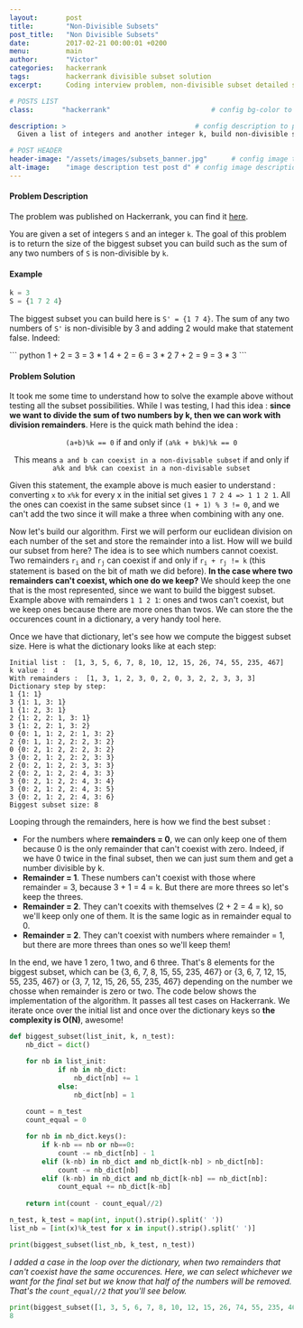 ```yaml
---
layout:       post
title:        "Non-Divisible Subsets"
post_title:	  "Non Divisible Subsets"
date:         2017-02-21 00:00:01 +0200
menu:		  main
author:       "Victor"
categories:   hackerrank
tags:         hackerrank divisible subset solution
excerpt:      Coding interview problem, non-divisible subset detailed solution

# POSTS LIST
class:       "hackerrank"                         # config bg-color to post list card (1..6)

description: >                                # config description to post list card
  Given a list of integers and another integer k, build non-divisible subset.

# POST HEADER
header-image: "/assets/images/subsets_banner.jpg"      # config image to post header
alt-image:    "image description test post d" # config image description to alt att.
---
```

<h4>Problem Description</h4>

<p>The problem was published on Hackerrank, you can find it <a href="https://www.hackerrank.com/challenges/non-divisible-subset">here</a>.</p>
<p>You are given a set of integers <code>S</code> and an integer <code>k</code>. The goal of this problem is to return the size of the biggest subset you can build such as the sum of any two numbers of <code>S</code> is non-divisible by <code>k</code>.</p>

<h4>Example</h4>

``` python
k = 3
S = {1 7 2 4}
```
<p>The biggest subset you can build here is <code>S' = {1 7 4}</code>. The sum of any two numbers of <code>S'</code> is non-divisible by 3 and adding 2 would make that statement false. Indeed:</p>
``` python
1 + 2 = 3 = 3 * 1
4 + 2 = 6 = 3 * 2
7 + 2 = 9 = 3 * 3
```

<h4>Problem Solution</h4>
<p>It took me some time to understand how to solve the example above without testing all the subset possibilities. While I was testing, I had this idea : <b>since we want to divide the sum of two numbers by k, then we can work with division remainders</b>. Here is the quick math behind the idea :</p> 
<p><center><code>(a+b)%k == 0</code> if and only if <code>(a%k + b%k)%k == 0</code> </center></p>
<p><center>This means <code>a and b can coexist in a non-divisable subset</code> if and only if <br/><code>a%k and b%k can coexist in a non-divisable subset</code> </center></p>

<p>Given this statement, the example above is much easier to understand : converting <code>x</code> to <code>x%k</code> for every x in the initial set gives <code>1 7 2 4 => 1 1 2 1</code>. All the ones can coexist in the same subset since <code>(1 + 1) % 3 != 0</code>, and we can't add the two since it will make a three when combining with any one.</p>

<p>Now let's build our algorithm. First we will perform our euclidean division on each number of the set and store the remainder into a list. How will we build our subset from here? The idea is to see which numbers cannot coexist. Two remainders <code>r<sub>i</sub></code> and <code>r<sub>j</sub></code> can coexist if and only if <code>r<sub>i</sub> + r<sub>j</sub> != k</code> (this statement is based on the bit of math we did before). <b>In the case where two remainders can't coexist, which one do we keep?</b> We should keep the one that is the most represented, since we want to build the biggest subset. Example above with remainders <code>1 1 2 1</code>: ones and twos can't coexist, but we keep ones because there are more ones than twos. We can store the the occurences count in a dictionary, a very handy tool here.</p>

<p>Once we have that dictionary, let's see how we compute the biggest subset size. Here is what the dictionary looks like at each step:</p>

```
Initial list :  [1, 3, 5, 6, 7, 8, 10, 12, 15, 26, 74, 55, 235, 467]
k value :  4
With remainders :  [1, 3, 1, 2, 3, 0, 2, 0, 3, 2, 2, 3, 3, 3]
Dictionary step by step:
1 {1: 1}
3 {1: 1, 3: 1}
1 {1: 2, 3: 1}
2 {1: 2, 2: 1, 3: 1}
3 {1: 2, 2: 1, 3: 2}
0 {0: 1, 1: 2, 2: 1, 3: 2}
2 {0: 1, 1: 2, 2: 2, 3: 2}
0 {0: 2, 1: 2, 2: 2, 3: 2}
3 {0: 2, 1: 2, 2: 2, 3: 3}
2 {0: 2, 1: 2, 2: 3, 3: 3}
2 {0: 2, 1: 2, 2: 4, 3: 3}
3 {0: 2, 1: 2, 2: 4, 3: 4}
3 {0: 2, 1: 2, 2: 4, 3: 5}
3 {0: 2, 1: 2, 2: 4, 3: 6}
Biggest subset size: 8
``` 

<p>Looping through the remainders, here is how we find the best subset :</p>
<ul>
    <li> For the numbers where <b>remainders = 0</b>, we can only keep one of them because 0 is the only remainder that can't coexist with zero. Indeed, if we have 0 twice in the final subset, then we can just sum them and get a number divisible by k.</li>
    <li> <b>Remainder = 1</b>. These numbers can't coexist with those where remainder = 3, because 3 + 1 = 4 = k. But there are more threes so let's keep the threes.</li>
    <li> <b>Remainder = 2</b>. They can't coexits with themselves (2 + 2 = 4 = k), so we'll keep only one of them. It is the same logic as in remainder equal to 0.</li>
    <li> <b>Remainder = 2</b>. They can't coexist with numbers where remainder = 1, but there are more threes than ones so we'll keep them!</li>
</ul>

<p>In the end, we have 1 zero, 1 two, and 6 three. That's 8 elements for the biggest subset, which can be {3, 6, 7, 8, 15, 55, 235, 467} or {3, 6, 7, 12, 15, 55, 235, 467} or {3, 7, 12, 15, 26, 55, 235, 467} depending on the number we chosse when remainder is zero or two. The code below shows the implementation of the algorithm. It passes all test cases on Hackerrank. We iterate once over the initial list and once over the dictionary keys so <b>the complexity is O(N)</b>, awesome!</p>

``` python
def biggest_subset(list_init, k, n_test):
    nb_dict = dict()

    for nb in list_init:
            if nb in nb_dict:
                nb_dict[nb] += 1
            else:
                nb_dict[nb] = 1    
                
    count = n_test
    count_equal = 0

    for nb in nb_dict.keys():
        if k-nb == nb or nb==0:
            count -= nb_dict[nb] - 1
        elif (k-nb) in nb_dict and nb_dict[k-nb] > nb_dict[nb]:
            count -= nb_dict[nb]
        elif (k-nb) in nb_dict and nb_dict[k-nb] == nb_dict[nb]:
            count_equal += nb_dict[k-nb]
        
    return int(count - count_equal//2)

n_test, k_test = map(int, input().strip().split(' '))
list_nb = [int(x)%k_test for x in input().strip().split(' ')]

print(biggest_subset(list_nb, k_test, n_test))
```

<p><i>I added a case in the loop over the dictionary, when two remainders that can't coexist have the same occurences. Here, we can select whichever we want for the final set but we know that half of the numbers will be removed. That's the <code>count_equal//2</code> that you'll see below.</i></p>


``` python
print(biggest_subset([1, 3, 5, 6, 7, 8, 10, 12, 15, 26, 74, 55, 235, 467], 4, 14))
8
```

